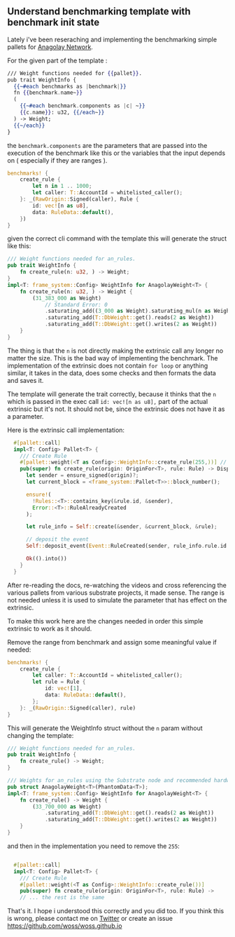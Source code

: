 ## Understand benchmarking template with benchmark init state

Lately i've been reseraching and implementing the benchmarking simple pallets for [Anagolay Network](https://anagolay.dev).

For the given part of the template :

```handlebars
/// Weight functions needed for {{pallet}}.
pub trait WeightInfo {
  {{~#each benchmarks as |benchmark|}}
  fn {{benchmark.name~}}
  (
    {{~#each benchmark.components as |c| ~}}
    {{c.name}}: u32, {{/each~}}
  ) -> Weight;
  {{~/each}}
}
```

the `benchmark.components` are the parameters that are passed into the execution of the benchmark like this or the variables that the input depends on ( especially if they are ranges ).

```rust
benchmarks! {
    create_rule {
        let n in 1 .. 1000;
        let caller: T::AccountId = whitelisted_caller();
    }: _(RawOrigin::Signed(caller), Rule {
        id: vec![n as u8],
        data: RuleData::default(),
    })
}
```

given the correct cli command with the template this will generate the struct like this:

```rust
/// Weight functions needed for an_rules.
pub trait WeightInfo {
	fn create_rule(n: u32, ) -> Weight;
}
impl<T: frame_system::Config> WeightInfo for AnagolayWeight<T> {
	fn create_rule(n: u32, ) -> Weight {
		(31_383_000 as Weight)
			// Standard Error: 0
			.saturating_add((3_000 as Weight).saturating_mul(n as Weight))
			.saturating_add(T::DbWeight::get().reads(2 as Weight))
			.saturating_add(T::DbWeight::get().writes(2 as Weight))
	}
}
```

The thing is that the `n` is not directly making the extrinsic call any longer no matter the size. This is the bad way of implementing the benchmark. The implementation of the extrinsic does not contain `for loop` or anything similar, it takes in the data, does some checks and then formats the data and saves it.

The template will generate the trait correctly, because it thinks that the `n` which is passed in the exec call `id: vec![n as u8],` part of the actual extrinsic but it's not. It should not be, since the extrinsic does not have it as a parameter.

Here is the extrinsic call implementation:

```rust
  #[pallet::call]
  impl<T: Config> Pallet<T> {
    /// Create Rule
    #[pallet::weight(<T as Config>::WeightInfo::create_rule(255,))] // << this is wrong, it should not accept anything
    pub(super) fn create_rule(origin: OriginFor<T>, rule: Rule) -> DispatchResultWithPostInfo {
      let sender = ensure_signed(origin)?;
      let current_block = <frame_system::Pallet<T>>::block_number();

      ensure!(
        !Rules::<T>::contains_key(&rule.id, &sender),
        Error::<T>::RuleAlreadyCreated
      );

      let rule_info = Self::create(&sender, &current_block, &rule);

      // deposit the event
      Self::deposit_event(Event::RuleCreated(sender, rule_info.rule.id.clone()));

      Ok(().into())
    }
  }
```

After re-reading the docs, re-watching the videos and cross referencing the various pallets from various substrate projects, it made sense. The range is not needed unless it is used to simulate the parameter that has effect on the extrinsic.

To make this work here are the changes needed in order this simple extrinsic to work as it should.

Remove the range from benchmark and assign some meaningful value if needed:

```rust
benchmarks! {
    create_rule {
        let caller: T::AccountId = whitelisted_caller();
        let rule = Rule {
            id: vec![1],
            data: RuleData::default(),
        };
    }: _(RawOrigin::Signed(caller), rule)
}
```

This will generate the WeightInfo struct without the `n` param without changing the template:

```rust
/// Weight functions needed for an_rules.
pub trait WeightInfo {
	fn create_rule() -> Weight;
}

/// Weights for an_rules using the Substrate node and recommended hardware.
pub struct AnagolayWeight<T>(PhantomData<T>);
impl<T: frame_system::Config> WeightInfo for AnagolayWeight<T> {
	fn create_rule() -> Weight {
		(33_700_000 as Weight)
			.saturating_add(T::DbWeight::get().reads(2 as Weight))
			.saturating_add(T::DbWeight::get().writes(2 as Weight))
	}
}
```

and then in the implementation you need to remove the `255`:

```rust

  #[pallet::call]
  impl<T: Config> Pallet<T> {
    /// Create Rule
    #[pallet::weight(<T as Config>::WeightInfo::create_rule())]
    pub(super) fn create_rule(origin: OriginFor<T>, rule: Rule) ->
    // ... the rest is the same

```

That's it. I hope i understood this correctly and you did too. If you think this is wrong, please contact me on [Twitter](https://twitter.io/woss_io) or create an issue https://github.com/woss/woss.github.io

